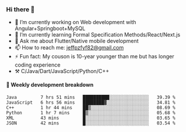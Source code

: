 ### Hi there 👋

- 🔭 I’m currently working on Web development with Angular+Springboot+MySQL
- 🌱 I’m currently learning Formal Specification Methods/React/Next.js
- 💬 Ask me about Flutter/Native mobile development
- 📫 How to reach me: jeffpzfyf82@gmail.com
- ⚡ Fun fact: My couson is 10-year younger than me but has longer coding experience
- ⚒️ C/Java/Dart/JavaScript/Python/C++


#### 📝 Weekly development breakdown

<!--START_SECTION:waka-->

```text
Java         7 hrs 51 mins   ██████████░░░░░░░░░░░░░░░   39.39 %
JavaScript   6 hrs 56 mins   ████████▓░░░░░░░░░░░░░░░░   34.81 %
C++          1 hr 44 mins    ██▒░░░░░░░░░░░░░░░░░░░░░░   08.69 %
Python       1 hr 7 mins     █▒░░░░░░░░░░░░░░░░░░░░░░░   05.68 %
XML          43 mins         █░░░░░░░░░░░░░░░░░░░░░░░░   03.65 %
JSON         42 mins         █░░░░░░░░░░░░░░░░░░░░░░░░   03.54 %
```

<!--END_SECTION:waka-->
